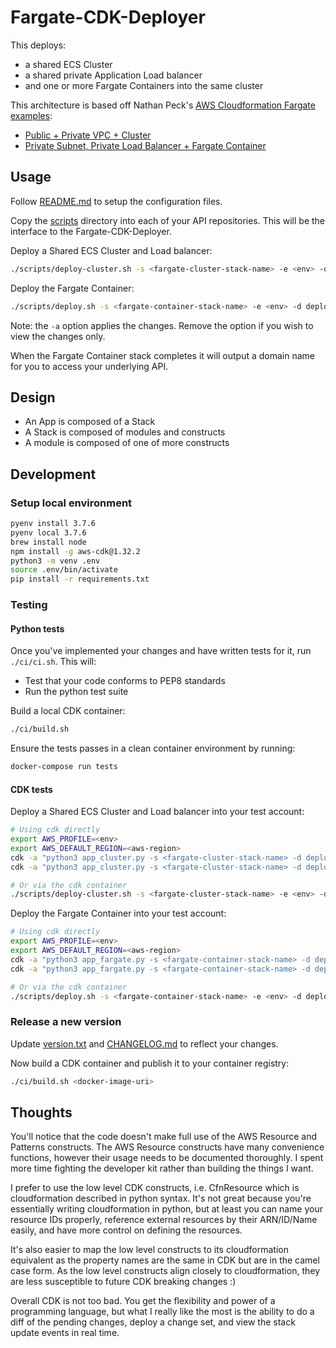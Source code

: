 # Fargate-CDK-Deployer

This deploys:
  * a shared ECS Cluster
  * a shared private Application Load balancer
  * and one or more Fargate Containers into the same cluster

This architecture is based off Nathan Peck's [AWS Cloudformation Fargate examples](https://github.com/nathanpeck/aws-cloudformation-fargate):
  * [Public + Private VPC + Cluster](https://github.com/nathanpeck/aws-cloudformation-fargate/blob/master/fargate-networking-stacks/public-private-vpc.yml)
  * [Private Subnet, Private Load Balancer + Fargate Container](https://github.com/nathanpeck/aws-cloudformation-fargate/blob/master/service-stacks/private-subnet-private-loadbalancer.yml)


## Usage

Follow [README.md](conf/README.md) to setup the configuration files.

Copy the [scripts](scripts/) directory into each of your API repositories.
This will be the interface to the Fargate-CDK-Deployer.

Deploy a Shared ECS Cluster and Load balancer:
```bash
./scripts/deploy-cluster.sh -s <fargate-cluster-stack-name> -e <env> -d deploy/<env>.yml -a
```

Deploy the Fargate Container:
```bash
./scripts/deploy.sh -s <fargate-container-stack-name> -e <env> -d deploy/<env>.yml -a
```
Note: the `-a` option applies the changes. Remove the option if you wish to view the changes only.

When the Fargate Container stack completes it will output a domain name for you to access your underlying API.


## Design

  * An App is composed of a Stack
  * A Stack is composed of modules and constructs
  * A module is composed of one of more constructs


## Development

### Setup local environment

```bash
pyenv install 3.7.6
pyenv local 3.7.6
brew install node
npm install -g aws-cdk@1.32.2
python3 -m venv .env
source .env/bin/activate
pip install -r requirements.txt
```

### Testing

#### Python tests

Once you've implemented your changes and have written tests for it, run `./ci/ci.sh`. This will:
  * Test that your code conforms to PEP8 standards
  * Run the python test suite

Build a local CDK container:
```bash
./ci/build.sh
```
Ensure the tests passes in a clean container environment by running:
```bash
docker-compose run tests
```

#### CDK tests

Deploy a Shared ECS Cluster and Load balancer into your test account:
```bash
# Using cdk directly
export AWS_PROFILE=<env>
export AWS_DEFAULT_REGION=<aws-region>
cdk -a "python3 app_cluster.py -s <fargate-cluster-stack-name> -d deploy/<env>.yml" synth
cdk -a "python3 app_cluster.py -s <fargate-cluster-stack-name> -d deploy/<env>.yml" deploy

# Or via the cdk container
./scripts/deploy-cluster.sh -s <fargate-cluster-stack-name> -e <env> -d deploy/<env>.yml -a
```

Deploy the Fargate Container into your test account:
```bash
# Using cdk directly
export AWS_PROFILE=<env>
export AWS_DEFAULT_REGION=<aws-region>
cdk -a "python3 app_fargate.py -s <fargate-container-stack-name> -d deploy/<env>.yml" synth
cdk -a "python3 app_fargate.py -s <fargate-container-stack-name> -d deploy/<env>.yml" deploy

# Or via the cdk container
./scripts/deploy.sh -s <fargate-container-stack-name> -e <env> -d deploy/<env>.yml -a
```

### Release a new version

Update [version.txt](version.txt) and [CHANGELOG.md](CHANGELOG.md) to reflect your changes.

Now build a CDK container and publish it to your container registry:
```bash
./ci/build.sh <docker-image-uri>
```


## Thoughts

You'll notice that the code doesn't make full use of the AWS Resource and Patterns constructs.
The AWS Resource constructs have many convenience functions, however their usage needs to be
documented thoroughly. I spent more time fighting the developer kit rather than building the things
I want.

I prefer to use the low level CDK constructs, i.e. CfnResource which is cloudformation described in
python syntax. It's not great because you're essentially writing cloudformation in python, but at
least you can name your resource IDs properly, reference external resources by their ARN/ID/Name
easily, and have more control on defining the resources.


It's also easier to map the low level constructs to its cloudformation equivalent as the property
names are the same in CDK but are in the camel case form. As the low level constructs align closely
to cloudformation, they are less susceptible to future CDK breaking changes :)

Overall CDK is not too bad. You get the flexibility and power of a programming language, but what I
really like the most is the ability to do a diff of the pending changes, deploy a change set, and
view the stack update events in real time.
